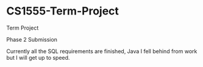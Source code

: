 # CS1555-Term-Project
Term Project
 
Phase 2 Submission

Currently all the SQL requirements are finished, Java I fell behind from work but I will get up to speed.
